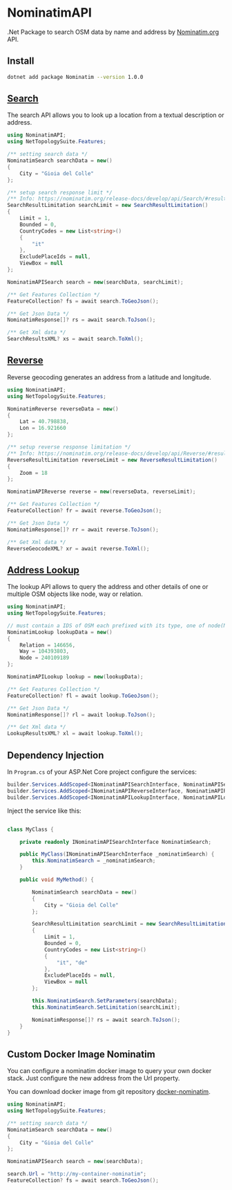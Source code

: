 # NominatimAPI

.Net Package to search OSM data by name and address by [Nominatim.org](https://nominatim.org) API.

## Install

```bash
dotnet add package Nominatim --version 1.0.0
```

## [Search](https://nominatim.org/release-docs/develop/api/Search/)

The search API allows you to look up a location from a textual description or address.

```C#
using NominatimAPI;
using NetTopologySuite.Features;

/** setting search data */
NominatimSearch searchData = new()
{
    City = "Gioia del Colle"
};

/** setup search response limit */
/** Info: https://nominatim.org/release-docs/develop/api/Search/#result-limitation */
SearchResultLimitation searchLimit = new SearchResultLimitation()
{
    Limit = 1,
    Bounded = 0,
    CountryCodes = new List<string>()
    {
        "it"
    },
    ExcludePlaceIds = null,
    ViewBox = null
};

NominatimAPISearch search = new(searchData, searchLimit);

/** Get Features Collection */
FeatureCollection? fs = await search.ToGeoJson();

/** Get Json Data */
NominatimResponse[]? rs = await search.ToJson();

/** Get Xml data */
SearchResultsXML? xs = await search.ToXml();

```

## [Reverse](https://nominatim.org/release-docs/develop/api/Reverse/)

Reverse geocoding generates an address from a latitude and longitude.

```C#
using NominatimAPI;
using NetTopologySuite.Features;

NominatimReverse reverseData = new()
{
    Lat = 40.798838,
    Lon = 16.921660
};

/** setup reverse response limitation */
/** Info: https://nominatim.org/release-docs/develop/api/Reverse/#result-limitation */
ReverseResultLimitation reverseLimit = new ReverseResultLimitation()
{
    Zoom = 18
};

NominatimAPIReverse reverse = new(reverseData, reverseLimit);

/** Get Features Collection */
FeatureCollection? fr = await reverse.ToGeoJson();

/** Get Json Data */
NominatimResponse[]? rr = await reverse.ToJson();

/** Get Xml data */
ReverseGeocodeXML? xr = await reverse.ToXml();

```

## [Address Lookup](https://nominatim.org/release-docs/develop/api/Lookup/)

The lookup API allows to query the address and other details of one or multiple OSM objects like node, way or relation.

```C#
using NominatimAPI;
using NetTopologySuite.Features;

// must contain a IDS of OSM each prefixed with its type, one of node(N), way(W) or relation(R)
NominatimLookup lookupData = new()
{
    Relation = 146656,
    Way = 104393803,
    Node = 240109189
};

NominatimAPILookup lookup = new(lookupData);

/** Get Features Collection */
FeatureCollection? fl = await lookup.ToGeoJson();

/** Get Json Data */
NominatimResponse[]? rl = await lookup.ToJson();

/** Get Xml data */
LookupResultsXML? xl = await lookup.ToXml();

```

## Dependency Injection

In `Program.cs` of your ASP.Net Core project configure the services:

```C#
builder.Services.AddScoped<INominatimAPISearchInterface, NominatimAPISearch>();
builder.Services.AddScoped<INominatimAPIReverseInterface, NominatimAPIReverse>();
builder.Services.AddScoped<INominatimAPILookupInterface, NominatimAPILookup>();
```

Inject the service like this:

```C#

class MyClass {

    private readonly INominatimAPISearchInterface NominatimSearch;

    public MyClass(INominatimAPISearchInterface _nominatimSearch) {
        this.NominatimSearch = _nominatimSearch;
    }

    public void MyMethod() {

        NominatimSearch searchData = new()
        {
            City = "Gioia del Colle"
        };

        SearchResultLimitation searchLimit = new SearchResultLimitation()
        {
            Limit = 1,
            Bounded = 0,
            CountryCodes = new List<string>()
            {
                "it", "de"
            },
            ExcludePlaceIds = null,
            ViewBox = null
        };

        this.NominatimSearch.SetParameters(searchData);
        this.NominatimSearch.SetLimitation(searchLimit);

        NominatimResponse[]? rs = await search.ToJson();
    }
}
```

## Custom Docker Image Nominatim

You can configure a nominatim docker image to query your own docker stack. Just configure the new address from the Url property.

You can download docker image from git repository [docker-nominatim](https://github.com/gzileni/docker-nominatim).

```C#
using NominatimAPI;
using NetTopologySuite.Features;

/** setting search data */
NominatimSearch searchData = new()
{
    City = "Gioia del Colle"
};

NominatimAPISearch search = new(searchData);

search.Url = "http://my-container-nominatim";
FeatureCollection? fs = await search.ToGeoJson();
```

